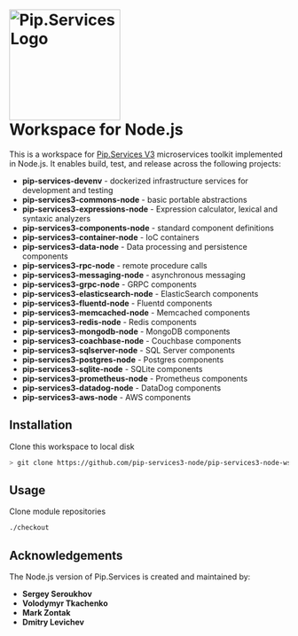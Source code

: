 # <img src="https://uploads-ssl.webflow.com/5ea5d3315186cf5ec60c3ee4/5edf1c94ce4c859f2b188094_logo.svg" alt="Pip.Services Logo" width="200"> <br/> Workspace for Node.js

This is a workspace for [Pip.Services V3](https://github.com/pip-services3/pip-services3) microservices toolkit implemented in Node.js. It enables build, test, and release across the following projects:

- **pip-services-devenv** - dockerized infrastructure services for development and testing
- **pip-services3-commons-node** - basic portable abstractions
- **pip-services3-expressions-node** - Expression calculator, lexical and syntaxic analyzers
- **pip-services3-components-node** - standard component definitions
- **pip-services3-container-node** - IoC containers
- **pip-services3-data-node** - Data processing and persistence components
- **pip-services3-rpc-node** - remote procedure calls
- **pip-services3-messaging-node** - asynchronous messaging
- **pip-services3-grpc-node** - GRPC components
- **pip-services3-elasticsearch-node** - ElasticSearch components
- **pip-services3-fluentd-node** - Fluentd components
- **pip-services3-memcached-node** - Memcached components
- **pip-services3-redis-node** - Redis components
- **pip-services3-mongodb-node** - MongoDB components
- **pip-services3-coachbase-node** - Couchbase components
- **pip-services3-sqlserver-node** - SQL Server components
- **pip-services3-postgres-node** - Postgres components
- **pip-services3-sqlite-node** - SQLite components
- **pip-services3-prometheus-node** - Prometheus components
- **pip-services3-datadog-node** - DataDog components
- **pip-services3-aws-node** - AWS components

## Installation

Clone this workspace to local disk
```bash
> git clone https://github.com/pip-services3-node/pip-services3-node-ws.git
```

## Usage

Clone module repositories
```bash
./checkout
```

## Acknowledgements

The Node.js version of Pip.Services is created and maintained by:
- **Sergey Seroukhov**
- **Volodymyr Tkachenko**
- **Mark Zontak**
- **Dmitry Levichev**
